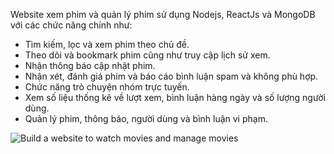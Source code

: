 Website xem phim và quản lý phim sử dụng Nodejs, ReactJs và MongoDB với các chức năng chính như:
+ Tìm kiếm, lọc và xem phim theo chủ đề.
+ Theo dõi và bookmark phim cũng như truy cập lịch sử xem.
+ Nhận thông báo cập nhật phim.
+ Nhận xét, đánh giá phim và báo cáo bình luận spam và không phù hợp.
+ Chức năng trò chuyện nhóm trực tuyến.
+ Xem số liệu thống kê về lượt xem, bình luận hàng ngày và số lượng người dùng.
+ Quản lý phim, thông báo, người dùng và bình luận vi phạm.

![Build a website to watch movies and manage movies](https://github.com/sonvannguyen/Movie_Chill/assets/88154833/ab84d1df-ec43-437f-b582-b1da1484fd12)
